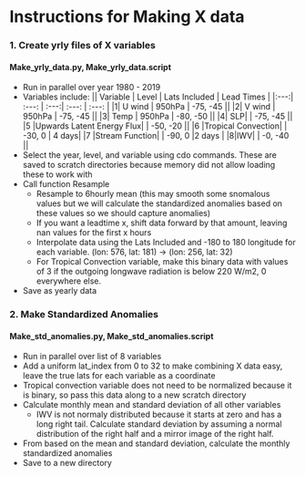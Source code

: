 # Instructions for Making X data

### 1. Create yrly files of X variables
#### Make_yrly_data.py, Make_yrly_data.script

* Run in parallel over year 1980 - 2019
* Variables include:
|| Variable | Level | Lats Included | Lead Times |
|:---:| :---:     |  :---:|  :---:        | :---: |
|1| U wind | 950hPa |    -75, -45 ||
|2| V wind | 950hPa |    -75, -45 ||
|3| Temp | 950hPa |   -80, -50 ||
|4| SLP|  |    -75, -45 ||
|5 |Upwards Latent Energy Flux|  |    -50, -20 ||
|6 |Tropical Convection| |  -30, 0 | 4 days|
|7 |Stream Function| |   -90, 0 |2 days |
|8|IWV|  |    -0, -40 ||
* Select the year, level, and variable using cdo commands. These are saved to scratch directories because memory did not allow loading these to work with
* Call function Resample
    * Resample to 6hourly mean (this may smooth some snomalous values but we will calculate the standardized anomalies based on these values so we should capture anomalies)
    * If you want a leadtime x, shift data forward by that amount, leaving nan values for the first x hours 
    * Interpolate data using the Lats Included and -180 to 180 longitude for each variable. 
    (lon: 576, lat: 181) ->  (lon: 256, lat: 32)
    * For Tropical Convection variable, make this binary data with values of 3 if the outgoing longwave radiation is below 220 W/m2, 0 everywhere else. 
* Save as yearly data

### 2. Make Standardized Anomalies
#### Make_std_anomalies.py, Make_std_anomalies.script

* Run in parallel over list of 8 variables
* Add a uniform lat_index from 0 to 32 to make combining X data easy,
    leave the true lats for each variable as a coordinate
* Tropical convection variable does not need to be normalized because it is binary,
    so pass this data along to a new scratch directory
* Calculate monthly mean and standard deviation of all other variables
    * IWV is not normaly distributed because it starts at zero and has a long right tail.
        Calculate standard deviation by assuming a normal distribution of the right half 
        and a mirror image of the right half. 
* From based on the mean and standard deviation, calculate the monthly standardized anomalies
* Save to a new directory 